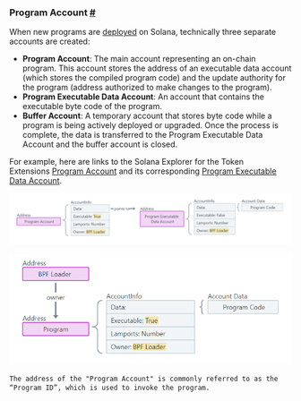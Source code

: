 ### Program Account [#](https://solana.com/docs/core/accounts#program-account)

When new programs are [deployed](https://github.com/solana-labs/solana/blob/27eff8408b7223bb3c4ab70523f8a8dca3ca6645/programs/bpf_loader/src/lib.rs#L498) on Solana, technically three separate accounts are created:

-   **Program Account**: The main account representing an on-chain program. This account stores the address of an executable data account (which stores the compiled program code) and the update authority for the program (address authorized to make changes to the program).
-   **Program Executable Data Account**: An account that contains the executable byte code of the program.
-   **Buffer Account**: A temporary account that stores byte code while a program is being actively deployed or upgraded. Once the process is complete, the data is transferred to the Program Executable Data Account and the buffer account is closed.

For example, here are links to the Solana Explorer for the Token Extensions [Program Account](https://explorer.solana.com/address/TokenzQdBNbLqP5VEhdkAS6EPFLC1PHnBqCXEpPxuEb) and its corresponding [Program Executable Data Account](https://explorer.solana.com/address/DoU57AYuPFu2QU514RktNPG22QhApEjnKxnBcu4BHDTY).

![alt text](image-4.png)


![alt text](image-5.png)

```
The address of the "Program Account" is commonly referred to as the “Program ID”, which is used to invoke the program.
```